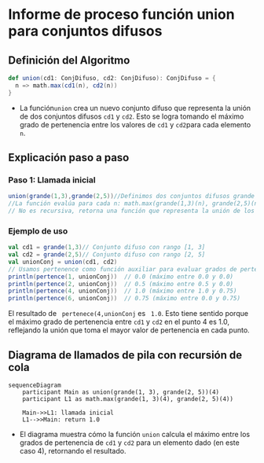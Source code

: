 # Informe de proceso función union para conjuntos difusos

## Definición del Algoritmo

```Scala
def union(cd1: ConjDifuso, cd2: ConjDifuso): ConjDifuso = {
  n => math.max(cd1(n), cd2(n))
}

```
* La función`union`  crea un nuevo conjunto difuso que representa la unión de dos conjuntos difusos `cd1` y `cd2`. Esto se logra tomando el máximo grado de pertenencia entre los valores de `cd1` y `cd2`para cada elemento `n`.
## Explicación paso a paso
### Paso 1: Llamada inicial
```Scala
union(grande(1,3),grande(2,5))//Definimos dos conjuntos difusos grande como parámetros
//La función evalúa para cada n: math.max(grande(1,3)(n), grande(2,5)(n))
// No es recursiva, retorna una función que representa la unión de los conjuntos
```
### Ejemplo de uso
```Scala
val cd1 = grande(1,3)// Conjunto difuso con rango [1, 3]
val cd2 = grande(2,5)// Conjunto difuso con rango [2, 5]
val unionConj = union(cd1, cd2)
// Usamos pertenence como función auxiliar para evaluar grados de pertenencia
println(pertence(1, unionConj))  // 0.0 (máximo entre 0.0 y 0.0)
println(pertence(2, unionConj))  // 0.5 (máximo entre 0.5 y 0.0)
println(pertence(4, unionConj))  // 1.0 (máximo entre 1.0 y 0.75)
println(pertence(6, unionConj))  // 0.75 (máximo entre 0.0 y 0.75)
```
El resultado de ``` pertenece(4,unionConj``` es ``` 1.0```. Esto tiene sentido porque el máximo grado de pertenencia entre ``` cd1 ``` y ``` cd2 ``` en el punto 4 es 1.0, reflejando la unión que toma el mayor valor de pertenencia en cada punto.
## Diagrama de llamados de pila con recursión de cola
```mermaid
sequenceDiagram
    participant Main as union(grande(1, 3), grande(2, 5))(4)
    participant L1 as math.max(grande(1, 3)(4), grande(2, 5)(4))
 
    Main->>L1: llamada inicial
    L1-->>Main: return 1.0
```
* El diagrama muestra cómo la función `union` calcula el máximo entre los grados de pertenencia de `cd1` y `cd2` para un elemento dado (en este caso 4), retornando el resultado.